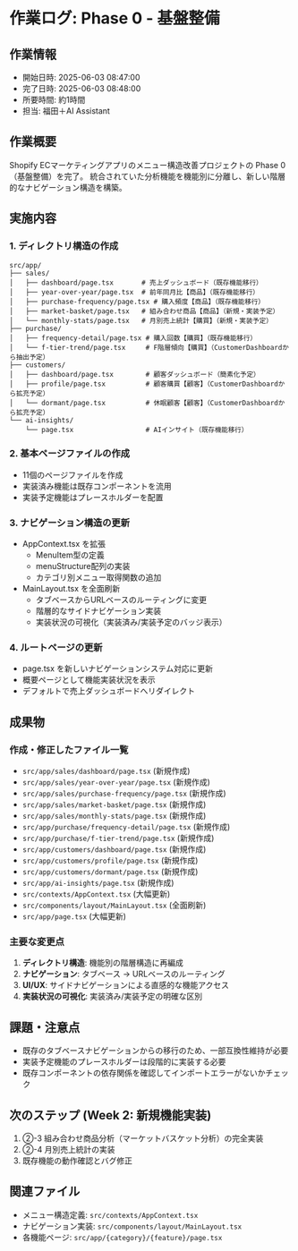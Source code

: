 # 作業ログ: Phase 0 - 基盤整備

## 作業情報
- 開始日時: 2025-06-03 08:47:00
- 完了日時: 2025-06-03 08:48:00
- 所要時間: 約1時間
- 担当: 福田＋AI Assistant

## 作業概要
Shopify ECマーケティングアプリのメニュー構造改善プロジェクトの Phase 0（基盤整備）を完了。
統合されていた分析機能を機能別に分離し、新しい階層的なナビゲーション構造を構築。

## 実施内容

### 1. ディレクトリ構造の作成
```
src/app/
├── sales/
│   ├── dashboard/page.tsx       # 売上ダッシュボード（既存機能移行）
│   ├── year-over-year/page.tsx  # 前年同月比【商品】（既存機能移行）
│   ├── purchase-frequency/page.tsx # 購入頻度【商品】（既存機能移行）
│   ├── market-basket/page.tsx   # 組み合わせ商品【商品】（新規・実装予定）
│   └── monthly-stats/page.tsx   # 月別売上統計【購買】（新規・実装予定）
├── purchase/
│   ├── frequency-detail/page.tsx # 購入回数【購買】（既存機能移行）
│   └── f-tier-trend/page.tsx     # F階層傾向【購買】（CustomerDashboardから抽出予定）
├── customers/
│   ├── dashboard/page.tsx        # 顧客ダッシュボード（簡素化予定）
│   ├── profile/page.tsx          # 顧客購買【顧客】（CustomerDashboardから拡充予定）
│   └── dormant/page.tsx          # 休眠顧客【顧客】（CustomerDashboardから拡充予定）
└── ai-insights/
    └── page.tsx                  # AIインサイト（既存機能移行）
```

### 2. 基本ページファイルの作成
- 11個のページファイルを作成
- 実装済み機能は既存コンポーネントを流用
- 実装予定機能はプレースホルダーを配置

### 3. ナビゲーション構造の更新
- AppContext.tsx を拡張
  - MenuItem型の定義
  - menuStructure配列の実装
  - カテゴリ別メニュー取得関数の追加
- MainLayout.tsx を全面刷新
  - タブベースからURLベースのルーティングに変更
  - 階層的なサイドナビゲーション実装
  - 実装状況の可視化（実装済み/実装予定のバッジ表示）

### 4. ルートページの更新
- page.tsx を新しいナビゲーションシステム対応に更新
- 概要ページとして機能実装状況を表示
- デフォルトで売上ダッシュボードへリダイレクト

## 成果物

### 作成・修正したファイル一覧
- `src/app/sales/dashboard/page.tsx` (新規作成)
- `src/app/sales/year-over-year/page.tsx` (新規作成)
- `src/app/sales/purchase-frequency/page.tsx` (新規作成)
- `src/app/sales/market-basket/page.tsx` (新規作成)
- `src/app/sales/monthly-stats/page.tsx` (新規作成)
- `src/app/purchase/frequency-detail/page.tsx` (新規作成)
- `src/app/purchase/f-tier-trend/page.tsx` (新規作成)
- `src/app/customers/dashboard/page.tsx` (新規作成)
- `src/app/customers/profile/page.tsx` (新規作成)
- `src/app/customers/dormant/page.tsx` (新規作成)
- `src/app/ai-insights/page.tsx` (新規作成)
- `src/contexts/AppContext.tsx` (大幅更新)
- `src/components/layout/MainLayout.tsx` (全面刷新)
- `src/app/page.tsx` (大幅更新)

### 主要な変更点
1. **ディレクトリ構造**: 機能別の階層構造に再編成
2. **ナビゲーション**: タブベース → URLベースのルーティング
3. **UI/UX**: サイドナビゲーションによる直感的な機能アクセス
4. **実装状況の可視化**: 実装済み/実装予定の明確な区別

## 課題・注意点
- 既存のタブベースナビゲーションからの移行のため、一部互換性維持が必要
- 実装予定機能のプレースホルダーは段階的に実装する必要
- 既存コンポーネントの依存関係を確認してインポートエラーがないかチェック

## 次のステップ (Week 2: 新規機能実装)
1. ②-3 組み合わせ商品分析（マーケットバスケット分析）の完全実装
2. ②-4 月別売上統計の実装
3. 既存機能の動作確認とバグ修正

## 関連ファイル
- メニュー構造定義: `src/contexts/AppContext.tsx`
- ナビゲーション実装: `src/components/layout/MainLayout.tsx`
- 各機能ページ: `src/app/{category}/{feature}/page.tsx` 